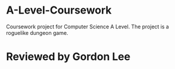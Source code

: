 # A-Level-Coursework
Coursework project for Computer Science A Level. The project is a roguelike dungeon game. 

# Reviewed by Gordon Lee